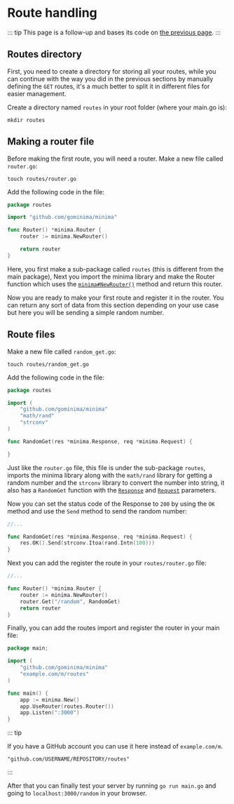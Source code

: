 # Route handling

::: tip
This page is a follow-up and bases its code on [the previous page](/creating-a-server/).
:::

## Routes directory

First, you need to create a directory for storing all your routes, while you can continue with the way you did in the previous sections by manually defining the `GET` routes, it's a much better to split it in different files for easier management.

Create a directory named `routes` in your root folder (where your main.go is):

```sh:no-line-numbers
mkdir routes
```

## Making a router file

Before making the first route, you will need a router. Make a new file called `router.go`:

```sh:no-line-numbers
touch routes/router.go
```

Add the following code in the file:

```go
package routes

import "github.com/gominima/minima"

func Router() *minima.Router {
	router := minima.NewRouter()

	return router
}
```

Here, you first make a sub-package called `routes` (this is different from the main package), Next you import the minima library and make the Router function which uses the [`minima#NewRouter()`](https://gominima.studio/docs/minima/main/func/NewRouter) method and return this router.

Now you are ready to make your first route and register it in the router. You can return any sort of data from this section depending on your use case but here you will be sending a simple random number.

## Route files

Make a new file called `random_get.go`:

```sh:no-line-numbers
touch routes/random_get.go
```

Add the following code in the file:

```go
package routes

import (
    "github.com/gominima/minima"
    "math/rand"
	"strconv"
)

func RandomGet(res *minima.Response, req *minima.Request) {

}
```

Just like the `router.go` file, this file is under the sub-package `routes`, imports the minima library along with the `math/rand` library for getting a random number and the `strconv` library to convert the number into string, it also has a `RandomGet` function with the [`Response`](https://guide.gominima.studio/docs/minima/main/struct/Response) and [`Request`](https://guide.gominima.studio/docs/minima/main/struct/Request) parameters.

Now you can set the status code of the Response to `200` by using the `OK` method and use the `Send` method to send the random number:

```go {4}
//...

func RandomGet(res *minima.Response, req *minima.Request) {
    res.OK().Send(strconv.Itoa(rand.Intn(100)))
}
```

Next you can add the register the route in your `routes/router.go` file:

```go {5}
//...

func Router() *minima.Router {
	router := minima.NewRouter()
    router.Get("/random", RandomGet)
	return router
}
```

Finally, you can add the routes import and register the router in your main file:

```go {5,10}
package main;

import (
    "github.com/gominima/minima"
    "example.com/m/routes"
)

func main() {
	app := minima.New()
	app.UseRouter(routes.Router())
	app.Listen(":3000")
}
```

::: tip

If you have a GitHub account you can use it here instead of `example.com/m`.

```go:no-line-numbers
"github.com/USERNAME/REPOSITORY/routes"
```

:::

After that you can finally test your server by running `go run main.go` and going to `localhost:3000/random` in your browser.
